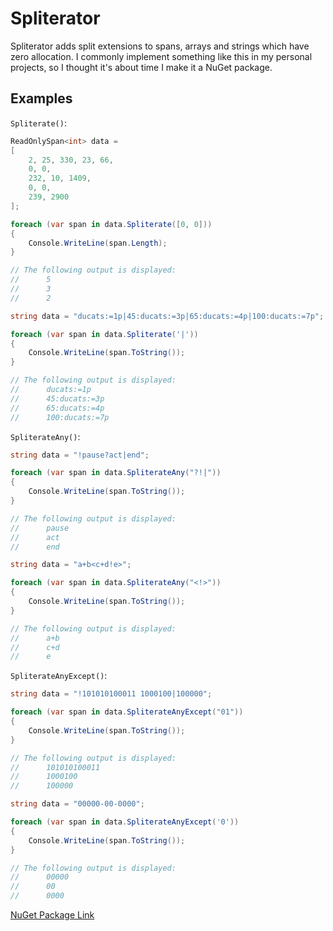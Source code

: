 # Spliterator

Spliterator adds split extensions to spans, arrays and strings which have zero allocation. I commonly implement something like this in my personal projects, so I thought it's about time I make it a NuGet package.

## Examples

`Spliterate()`:
```csharp
ReadOnlySpan<int> data =
[
    2, 25, 330, 23, 66,
    0, 0,
    232, 10, 1409,
    0, 0,
    239, 2900
];

foreach (var span in data.Spliterate([0, 0]))
{
    Console.WriteLine(span.Length);
}

// The following output is displayed:
//      5
//      3
//      2
```

```csharp
string data = "ducats:=1p|45:ducats:=3p|65:ducats:=4p|100:ducats:=7p";

foreach (var span in data.Spliterate('|'))
{
    Console.WriteLine(span.ToString());
}

// The following output is displayed:
//      ducats:=1p
//      45:ducats:=3p
//      65:ducats:=4p
//      100:ducats:=7p
```

`SpliterateAny()`:
```csharp
string data = "!pause?act|end";

foreach (var span in data.SpliterateAny("?!|"))
{
    Console.WriteLine(span.ToString());
}

// The following output is displayed:
//      pause
//      act
//      end
```

```csharp
string data = "a+b<c+d!e>";

foreach (var span in data.SpliterateAny("<!>"))
{
    Console.WriteLine(span.ToString());
}

// The following output is displayed:
//      a+b
//      c+d
//      e
```

`SpliterateAnyExcept()`:
```csharp
string data = "!101010100011 1000100|100000";

foreach (var span in data.SpliterateAnyExcept("01"))
{
    Console.WriteLine(span.ToString());
}

// The following output is displayed:
//      101010100011
//      1000100
//      100000
```

```csharp
string data = "00000-00-0000";

foreach (var span in data.SpliterateAnyExcept('0'))
{
    Console.WriteLine(span.ToString());
}

// The following output is displayed:
//      00000
//      00
//      0000
```

[NuGet Package Link](https://www.nuget.org/packages/Spliterator)
